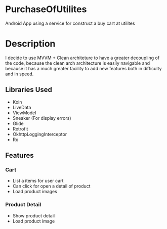 # PurchaseOfUtilites
Android App using a service for construct a buy cart at utilites 

# Description
I decide to use MVVM + Clean architeture to have a greater decoupling of the code, because the clean arch architecture is easily navigable and because it has a much greater facility to add new features both in difficulty and in speed.

## Libraries Used
- Koin
- LiveData
- ViewModel
- Sneaker (For display errors)
- Glide
- Retrofit
- OkhttpLoggingInterceptor
- Rx

## Features


### Cart
  - List a items for user cart
  - Can click for open a detail of product
  - Load product images

### Product Detail
  - Show product detail
  - Load product image
  
